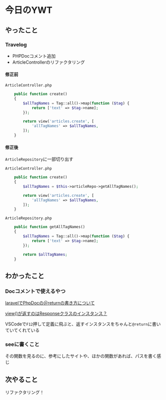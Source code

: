 # 今日のYWT

## やったこと

### Travelog

- PHPDocコメント追加
- ArticleControllerのリファクタリング

#### 修正前

`ArticleController.php`

```php
    public function create()
    {
        $allTagNames = Tag::all()->map(function ($tag) {
            return ['text' => $tag->name];
        });

        return view('articles.create', [
            'allTagNames' => $allTagNames,
        ]);
    }
```

#### 修正後

`ArticleRepository`に一部切り出す

`ArticleController.php`

```php
    public function create()
    {
        $allTagNames = $this->articleRepo->getAllTagNames();

        return view('articles.create', [
            'allTagNames' => $allTagNames,
        ]);
    }
```

`ArticleRepository.php`

```php
    public function getAllTagNames()
    {
        $allTagNames = Tag::all()->map(function ($tag) {
            return ['text' => $tag->name];
        });

        return $allTagNames;
    }
```

## わかったこと

### Docコメントで使えるやつ

[laravelでPhpDocの＠returnの書き方について](https://teratail.com/questions/296133?sip=n0070000_019)

[view()が返すのはResponseクラスのインスタンス？](https://teratail.com/questions/117812?sip=n0070000_019)

VSCodeで`F12`押して定義に飛ぶと、返すインスタンスをちゃんと`@return`に書いていてくれている

### seeに書くこと

その関数を見るのに、参考にしたサイトや、ほかの関数があれば、パスを書く感じ

## 次やること

リファクタリング！
